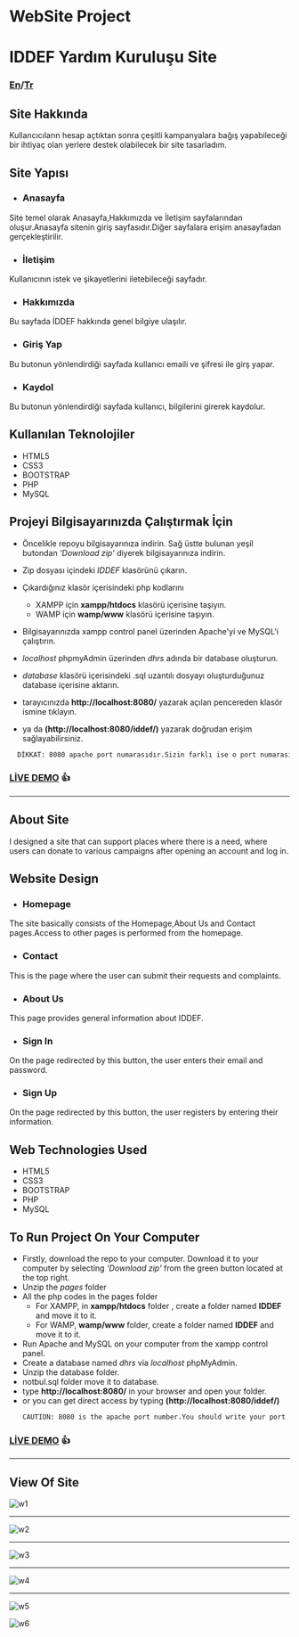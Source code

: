 # WebSite Project
# IDDEF Yardım Kuruluşu Site
### [En](#about-site)/[Tr](#anasayfa)
## Site Hakkında
Kullancıcıların hesap açtıktan sonra çeşitli kampanyalara bağış yapabileceği bir  ihtiyaç olan yerlere destek olabilecek bir site tasarladım. 
## Site Yapısı
* ### Anasayfa    
Site temel olarak Anasayfa,Hakkımızda ve İletişim sayfalarından oluşur.Anasayfa sitenin giriş sayfasıdır.Diğer sayfalara erişim anasayfadan gerçekleştirilir.
* ### İletişim    
Kullanıcının istek ve şikayetlerini iletebileceği sayfadır.
* ### Hakkımızda    
Bu sayfada İDDEF hakkında genel bilgiye ulaşılır.
* ### Giriş Yap   
Bu butonun yönlendirdiği sayfada kullanıcı emaili ve şifresi ile girş yapar.
* ### Kaydol   
Bu butonun yönlendirdiği sayfada kullanıcı, bilgilerini girerek kaydolur.
## Kullanılan Teknolojiler
+ HTML5
+ CSS3
+ BOOTSTRAP
+ PHP
+ MySQL
## Projeyi Bilgisayarınızda Çalıştırmak İçin
+ Öncelikle repoyu bilgisayarınıza indirin. Sağ üstte bulunan yeşil butondan *'Download zip'* diyerek bilgisayarınıza indirin.
+ Zip dosyası içindeki *IDDEF* klasörünü çıkarın.
+ Çıkardığınız klasör içerisindeki php kodlarını
  + XAMPP için **xampp/htdocs** klasörü içerisine taşıyın.
  + WAMP için **wamp/www** klasörü içerisine taşıyın.

+ Bilgisayarınızda xampp control panel üzerinden Apache'yi  ve MySQL'i çalıştırın.
+ *localhost* phpmyAdmin üzerinden *dhrs* adında bir database oluşturun.
+ *database* klasörü içerisindeki .sql uzantılı dosyayı oluşturduğunuz database içerisine aktarın.
+ tarayıcınızda **http://localhost:8080/** yazarak açılan pencereden klasör ismine tıklayın.
+ ya da **(http://localhost:8080/iddef/)** yazarak doğrudan erişim sağlayabilirsiniz.
```sh
  DİKKAT: 8080 apache port numarasıdır.Sizin farklı ise o port numarasını girin.
```
### [LİVE DEMO](http://emirhanbaran.infinityfreeapp.com/IDDEF/)  :+1:
***
## About Site
I designed a site that can support places where there is a need, where users can donate to various campaigns after opening an account and log in.
## Website Design
* ### Homepage  
The site basically consists of the Homepage,About Us and Contact pages.Access to other pages is performed from the homepage.
* ### Contact
This is the page where the user can submit their requests and complaints.
* ### About Us   
This page provides general information about IDDEF.
* ### Sign In  
On the page redirected by this button, the user enters their email and password.
* ### Sign Up   
On the page redirected by this button, the user registers by entering their information.
## Web Technologies Used
+ HTML5
+ CSS3
+ BOOTSTRAP
+ PHP
+ MySQL
## To Run Project On Your Computer
+ Firstly, download the repo to your computer. Download it to your computer by selecting *'Download zip'* from the green button located at the top right.
+ Unzip the *pages* folder 
+ All the php codes in the pages folder
  + For XAMPP, in **xampp/htdocs** folder , create a folder named **IDDEF** and move it to it.
  + For WAMP, **wamp/www** folder, create a folder named **IDDEF** and move it to it.
+ Run Apache and MySQL on your computer from the xampp control panel.
+ Create a database named *dhrs* via *localhost* phpMyAdmin.
+ Unzip the database folder.
+ notbul.sql folder move it to database.
+ type **http://localhost:8080/** in your browser and open your folder.
+ or you can get direct access by typing **(http://localhost:8080/iddef/)**
  ```sh
  CAUTION: 8080 is the apache port number.You should write your port number.
  ```
### [LİVE DEMO](http://emirhanbaran.infinityfreeapp.com/IDDEF/)  :+1:

***
## View Of Site
![w1](https://raw.githubusercontent.com/emirhanbaran0/IDDEF/main/images/sitedenornekler/anasayfa.png)
***
![w2](https://raw.githubusercontent.com/emirhanbaran0/IDDEF/main/images/sitedenornekler/aboutUs.png)
***
![w3](https://raw.githubusercontent.com/emirhanbaran0/IDDEF/main/images/sitedenornekler/iletisim.png)
***
![w4](https://raw.githubusercontent.com/emirhanbaran0/IDDEF/main/images/sitedenornekler/ornek.png)
***
![w5](https://raw.githubusercontent.com/emirhanbaran0/IDDEF/main/images/sitedenornekler/bagislarim.png)

![w6](https://raw.githubusercontent.com/emirhanbaran0/IDDEF/main/images/sitedenornekler/hesapbilgilerim.png)
